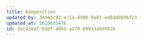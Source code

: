 ```yaml
---
title: Komposition
updated_by: 34d4dc92-ec1a-4900-9a81-ed8dd8606f23
updated_at: 1610635476
id: 2ec4384f-8ddf-4055-a278-69933a80883b
---
```

